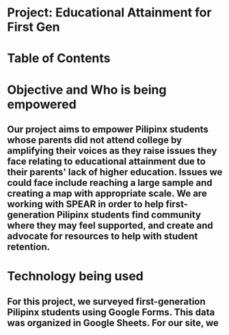 # Project: Educational Attainment for First Gen

# Table of Contents
## 

# Objective and Who is being empowered
## Our project aims to empower Pilipinx students whose parents did not attend college by amplifying their voices as they raise issues they face relating to educational attainment due to their parents' lack of higher education. Issues we could face include reaching a large sample and creating a map with appropriate scale. We are working with SPEAR in order to help first-generation Pilipinx students find community where they may feel supported, and create and advocate for resources to help with student retention. 

# Technology being used
## For this project, we surveyed first-generation Pilipinx students using Google Forms. This data was organized in Google Sheets. For our site, we 



